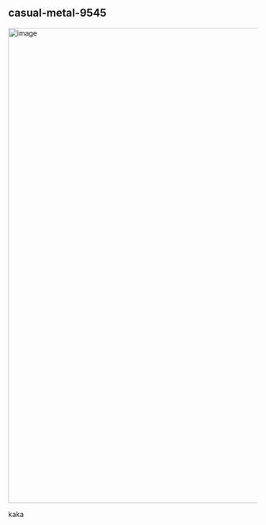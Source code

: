 ## casual-metal-9545
<img width="960" alt="image" src="https://user-images.githubusercontent.com/109855468/234389883-cf1b3f81-0eee-4b0f-a3ee-cd45650e514d.png">
 

kaka